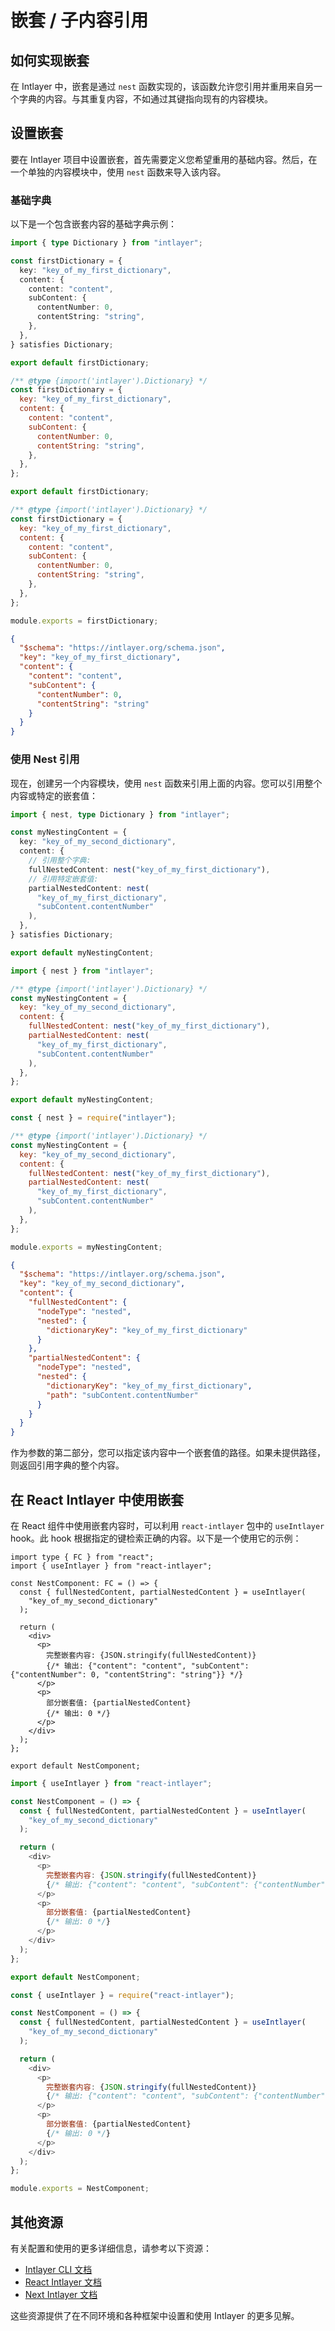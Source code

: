 # 嵌套 / 子内容引用

## 如何实现嵌套

在 Intlayer 中，嵌套是通过 `nest` 函数实现的，该函数允许您引用并重用来自另一个字典的内容。与其重复内容，不如通过其键指向现有的内容模块。

## 设置嵌套

要在 Intlayer 项目中设置嵌套，首先需要定义您希望重用的基础内容。然后，在一个单独的内容模块中，使用 `nest` 函数来导入该内容。

### 基础字典

以下是一个包含嵌套内容的基础字典示例：

```typescript fileName="firstDictionary.content.ts" contentDeclarationFormat="typescript"
import { type Dictionary } from "intlayer";

const firstDictionary = {
  key: "key_of_my_first_dictionary",
  content: {
    content: "content",
    subContent: {
      contentNumber: 0,
      contentString: "string",
    },
  },
} satisfies Dictionary;

export default firstDictionary;
```

```javascript fileName="firstDictionary.content.mjs" contentDeclarationFormat="esm"
/** @type {import('intlayer').Dictionary} */
const firstDictionary = {
  key: "key_of_my_first_dictionary",
  content: {
    content: "content",
    subContent: {
      contentNumber: 0,
      contentString: "string",
    },
  },
};

export default firstDictionary;
```

```javascript fileName="firstDictionary.content.cjs" contentDeclarationFormat="commonjs"
/** @type {import('intlayer').Dictionary} */
const firstDictionary = {
  key: "key_of_my_first_dictionary",
  content: {
    content: "content",
    subContent: {
      contentNumber: 0,
      contentString: "string",
    },
  },
};

module.exports = firstDictionary;
```

```json fileName="firstDictionary.content.json" contentDeclarationFormat="json"
{
  "$schema": "https://intlayer.org/schema.json",
  "key": "key_of_my_first_dictionary",
  "content": {
    "content": "content",
    "subContent": {
      "contentNumber": 0,
      "contentString": "string"
    }
  }
}
```

### 使用 Nest 引用

现在，创建另一个内容模块，使用 `nest` 函数来引用上面的内容。您可以引用整个内容或特定的嵌套值：

```typescript fileName="secondDictionary.content.ts" contentDeclarationFormat="typescript"
import { nest, type Dictionary } from "intlayer";

const myNestingContent = {
  key: "key_of_my_second_dictionary",
  content: {
    // 引用整个字典:
    fullNestedContent: nest("key_of_my_first_dictionary"),
    // 引用特定嵌套值:
    partialNestedContent: nest(
      "key_of_my_first_dictionary",
      "subContent.contentNumber"
    ),
  },
} satisfies Dictionary;

export default myNestingContent;
```

```javascript fileName="secondDictionary.content.mjs" contentDeclarationFormat="esm"
import { nest } from "intlayer";

/** @type {import('intlayer').Dictionary} */
const myNestingContent = {
  key: "key_of_my_second_dictionary",
  content: {
    fullNestedContent: nest("key_of_my_first_dictionary"),
    partialNestedContent: nest(
      "key_of_my_first_dictionary",
      "subContent.contentNumber"
    ),
  },
};

export default myNestingContent;
```

```javascript fileName="secondDictionary.content.cjs" contentDeclarationFormat="commonjs"
const { nest } = require("intlayer");

/** @type {import('intlayer').Dictionary} */
const myNestingContent = {
  key: "key_of_my_second_dictionary",
  content: {
    fullNestedContent: nest("key_of_my_first_dictionary"),
    partialNestedContent: nest(
      "key_of_my_first_dictionary",
      "subContent.contentNumber"
    ),
  },
};

module.exports = myNestingContent;
```

```json fileName="secondDictionary.content.json" contentDeclarationFormat="json"
{
  "$schema": "https://intlayer.org/schema.json",
  "key": "key_of_my_second_dictionary",
  "content": {
    "fullNestedContent": {
      "nodeType": "nested",
      "nested": {
        "dictionaryKey": "key_of_my_first_dictionary"
      }
    },
    "partialNestedContent": {
      "nodeType": "nested",
      "nested": {
        "dictionaryKey": "key_of_my_first_dictionary",
        "path": "subContent.contentNumber"
      }
    }
  }
}
```

作为参数的第二部分，您可以指定该内容中一个嵌套值的路径。如果未提供路径，则返回引用字典的整个内容。

## 在 React Intlayer 中使用嵌套

在 React 组件中使用嵌套内容时，可以利用 `react-intlayer` 包中的 `useIntlayer` hook。此 hook 根据指定的键检索正确的内容。以下是一个使用它的示例：

```tsx fileName="**/*.tsx" codeFormat="typescript"
import type { FC } from "react";
import { useIntlayer } from "react-intlayer";

const NestComponent: FC = () => {
  const { fullNestedContent, partialNestedContent } = useIntlayer(
    "key_of_my_second_dictionary"
  );

  return (
    <div>
      <p>
        完整嵌套内容: {JSON.stringify(fullNestedContent)}
        {/* 输出: {"content": "content", "subContent": {"contentNumber": 0, "contentString": "string"}} */}
      </p>
      <p>
        部分嵌套值: {partialNestedContent}
        {/* 输出: 0 */}
      </p>
    </div>
  );
};

export default NestComponent;
```

```javascript fileName="**/*.mjx" codeFormat="esm"
import { useIntlayer } from "react-intlayer";

const NestComponent = () => {
  const { fullNestedContent, partialNestedContent } = useIntlayer(
    "key_of_my_second_dictionary"
  );

  return (
    <div>
      <p>
        完整嵌套内容: {JSON.stringify(fullNestedContent)}
        {/* 输出: {"content": "content", "subContent": {"contentNumber": 0, "contentString": "string"}} */}
      </p>
      <p>
        部分嵌套值: {partialNestedContent}
        {/* 输出: 0 */}
      </p>
    </div>
  );
};

export default NestComponent;
```

```javascript fileName="**/*.cjx" codeFormat="commonjs"
const { useIntlayer } = require("react-intlayer");

const NestComponent = () => {
  const { fullNestedContent, partialNestedContent } = useIntlayer(
    "key_of_my_second_dictionary"
  );

  return (
    <div>
      <p>
        完整嵌套内容: {JSON.stringify(fullNestedContent)}
        {/* 输出: {"content": "content", "subContent": {"contentNumber": 0, "contentString": "string"}} */}
      </p>
      <p>
        部分嵌套值: {partialNestedContent}
        {/* 输出: 0 */}
      </p>
    </div>
  );
};

module.exports = NestComponent;
```

## 其他资源

有关配置和使用的更多详细信息，请参考以下资源：

- [Intlayer CLI 文档](https://github.com/aymericzip/intlayer/blob/main/docs/zh/intlayer_cli.md)
- [React Intlayer 文档](https://github.com/aymericzip/intlayer/blob/main/docs/zh/intlayer_with_create_react_app.md)
- [Next Intlayer 文档](https://github.com/aymericzip/intlayer/blob/main/docs/zh/intlayer_with_nextjs_15.md)

这些资源提供了在不同环境和各种框架中设置和使用 Intlayer 的更多见解。
